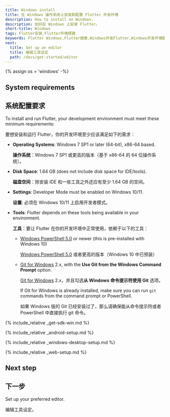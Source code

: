 ```yaml
---
title: Windows install
title: 在 Windows 操作系统上安装和配置 Flutter 开发环境
description: How to install on Windows.
description: 如何在 Windows 上安装 Flutter。
short-title: Windows
tags: Flutter安装,Flutter环境搭建
keywords: Flutter Windows,Flutter镜像,Windows开发Flutter,Windows开发环境配置
next:
  title: Set up an editor
  title: 编辑工具设定
  path: /docs/get-started/editor
---
```


{% assign os = 'windows' -%}

## System requirements

## 系统配置要求

To install and run Flutter,
your development environment must meet these minimum requirements:

要想安装和运行 Flutter，你的开发环境至少应该满足如下的需求：

- **Operating Systems**: Windows 7 SP1 or later (64-bit), x86-64 based.

  **操作系统**：Windows 7 SP1 或更高的版本（基于 x86-64 的 64 位操作系统）。

- **Disk Space**: 1.64 GB (does not include disk space for IDE/tools).

  **磁盘空间**：除安装 IDE 和一些工具之外还应有至少 1.64 GB 的空间。

- **Settings**: Developer Mode must be enabled on Windows 10/11.

  **设置**: 必须在 Windows 10/11 上启用开发者模式。

- **Tools**: Flutter depends on these tools being available in your environment.

  **工具**：要让 Flutter 在你的开发环境中正常使用，依赖于以下的工具：

  - [Windows PowerShell 5.0][] or newer (this is pre-installed with Windows 10)

    [Windows PowerShell 5.0][] 或者更高的版本（Windows 10 中已预装）

  - [Git for Windows][] 2.x, with the
    **Use Git from the Windows Command Prompt** option.

    [Git for Windows][] 2.x，并且勾选**从 Windows 命令提示符使用 Git** 选项。

     If Git for Windows is already installed,
     make sure you can run `git` commands from the
     command prompt or PowerShell.

     如果 Windows 版的 Git 已经安装过了，那么请确保能从命令提示符或者
     PowerShell 中直接执行 git 命令。

{% include_relative _get-sdk-win.md %}

{% include_relative _android-setup.md %}

{% include_relative _windows-desktop-setup.md %}

{% include_relative _web-setup.md %}

## Next step

## 下一步

Set up your preferred editor.

编辑工具设定。

[Git for Windows]: https://git-scm.com/download/win
[Windows PowerShell 5.0]: https://docs.microsoft.com/en-us/powershell/scripting/install/installing-windows-powershell
